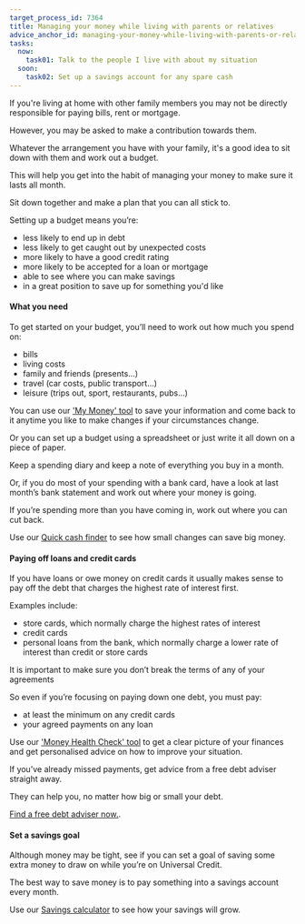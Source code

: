 ```yaml
---
target_process_id: 7364
title: Managing your money while living with parents or relatives
advice_anchor_id: managing-your-money-while-living-with-parents-or-relatives
tasks:
  now:
    task01: Talk to the people I live with about my situation
  soon:
    task02: Set up a savings account for any spare cash
---
```

If you're living at home with other family members you may not be directly responsible for paying bills, rent or mortgage.

However, you may be asked to make a contribution towards them.

Whatever the arrangement you have with your family, it's a good idea to sit down with them and work out a budget.

This will help you get into the habit of managing your money to make sure it lasts all month.

Sit down together and make a plan that you can all stick to.

Setting up a budget means you’re:
* less likely to end up in debt
* less likely to get caught out by unexpected costs
* more likely to have a good credit rating
* more likely to be accepted for a loan or mortgage
* able to see where you can make savings
* in a great position to save up for something you'd like

#### What you need
To get started on your budget, you’ll need to work out how much you spend on:
* bills
* living costs
* family and friends (presents…)
* travel (car costs, public transport…)
* leisure (trips out, sport, restaurants, pubs…)

You can use our ['My Money' tool](/my-money) to save your information and come back to it anytime you like to make changes if your circumstances change.

Or you can set up a budget using a spreadsheet or just write it all down on a piece of paper.

Keep a spending diary and keep a note of everything you buy in a month.

Or, if you do most of your spending with a bank card, have a look at last month’s bank statement and work out where your money is going.

If you’re spending more than you have coming in, work out where you can cut back.

Use our [Quick cash finder](https://www.moneyadviceservice.org.uk/en/tools/quick-cash-finder) to see how small changes can save big money.

#### Paying off loans and credit cards
If you have loans or owe money on credit cards it usually makes sense to pay off the debt that charges the highest rate of interest first.

Examples include:
* store cards, which normally charge the highest rates of interest
* credit cards
* personal loans from the bank, which normally charge a lower rate of interest than credit or store cards

It is important to make sure you don’t break the terms of any of your agreements

So even if you’re focusing on paying down one debt, you must pay:
* at least the minimum on any credit cards
* your agreed payments on any loan

Use our ['Money Health Check' tool](https://www.moneyadviceservice.org.uk/en/tools/health-check) to get a clear picture of your finances and get personalised advice on how to improve your situation.

If you’ve already missed payments, get advice from a free debt adviser straight away.

They can help you, no matter how big or small your debt.

[Find a free debt adviser now.](https://www.moneyadviceservice.org.uk/en/tools/debt-advice-locator).

#### Set a savings goal
Although money may be tight, see if you can set a goal of saving some extra money to draw on while you’re on Universal Credit.

The best way to save money is to pay something into a savings account every month.

Use our [Savings calculator](https://www.moneyadviceservice.org.uk/en/tools/savings-calculator) to see how your savings will grow.
